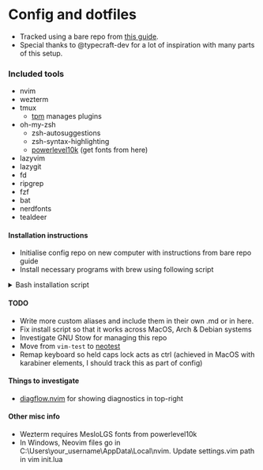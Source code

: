 # Config and dotfiles

- Tracked using a bare repo from [this guide](https://www.atlassian.com/git/tutorials/dotfiles).
- Special thanks to @typecraft-dev for a lot of inspiration with many parts of this setup.

### Included tools

- nvim
- wezterm
- tmux
  - [tpm](https://github.com/tmux-plugins/tpm) manages plugins
- oh-my-zsh
  - zsh-autosuggestions
  - zsh-syntax-highlighting
  - [powerlevel10k](https://github.com/romkatv/powerlevel10k) (get fonts from here)
- lazyvim
- lazygit
- fd
- ripgrep
- fzf
- bat
- nerdfonts
- tealdeer

#### Installation instructions
- Initialise config repo on new computer with instructions from bare repo guide
- Install necessary programs with brew using following script
<details>

<summary> Bash installation script </summary>

#### WARNING: This isn't entirely up to date for all Operating Systems and is currently only tested with MacOS

```bash
#!/bin/bash

# Check if Homebrew is installed
if ! command -v brew &> /dev/null; then
    echo "Homebrew not found. Installing Homebrew..."
    /bin/bash -c "$(curl -fsSL https://raw.githubusercontent.com/Homebrew/install/HEAD/install.sh)"
else
    echo "Homebrew is already installed."
fi

# List of programs to install via Homebrew
programs=("node" "nvm" "neovim" "tmux" "fzf" "bat" "lazygit" "fd" "ripgrep" "tealdeer")

# Install the core programs possible with brew
for program in "${programs[@]}"; do
    if ! brew list "$program" &> /dev/null; then
        echo "Installing $program..."
        brew install "$program"
    else
        echo "$program is already installed."
    fi
done

# List of casks to install via Homebrew
programs=("wezterm")

# Install the core programs
for program in "${programs[@]}"; do
    if ! brew list "$program" &> /dev/null; then
        echo "Installing $program..."
        brew install --cask "$program"
    else
        echo "$program is already installed."
    fi
done


# Install Oh My Zsh if not already installed
if [ ! -d "$HOME/.oh-my-zsh" ]; then
    echo "Installing Oh My Zsh..."
    sh -c "$(curl -fsSL https://raw.githubusercontent.com/ohmyzsh/ohmyzsh/master/tools/install.sh)"
else
    echo "Oh My Zsh is already installed."
fi

# Install zsh plugins: autosuggestions, syntax-highlighting, and powerlevel10k
ZSH_CUSTOM="${ZSH_CUSTOM:-~/.oh-my-zsh/custom}"

# zsh-autosuggestions
if [ ! -d "$ZSH_CUSTOM/plugins/zsh-autosuggestions" ]; then
    echo "Installing zsh-autosuggestions..."
    <!-- git clone https://github.com/zsh-users/zsh-autosuggestions "$ZSH_CUSTOM/plugins/zsh-autosuggestions" -->
    brew install zsh-autosuggestions
else
    echo "zsh-autosuggestions is already installed."
fi

# zsh-syntax-highlighting
if [ ! -d "$ZSH_CUSTOM/plugins/zsh-syntax-highlighting" ]; then
    echo "Installing zsh-syntax-highlighting..."
    # git clone https://github.com/zsh-users/zsh-syntax-highlighting.git "$ZSH_CUSTOM/plugins/zsh-syntax-highlighting"
    brew install zsh-syntax-highlighting
else
    echo "zsh-syntax-highlighting is already installed."
fi

# powerlevel10k theme
if [ ! -d "$ZSH_CUSTOM/themes/powerlevel10k" ]; then
    echo "Installing powerlevel10k..."
    # git clone https://github.com/romkatv/powerlevel10k.git "$ZSH_CUSTOM/themes/powerlevel10k"
    brew install powerlevel10k
else
    echo "powerlevel10k is already installed."
fi

# Install Tmux Plugin Manager (TPM) for tmux
if [ ! -d "$HOME/.tmux/plugins/tpm" ]; then
    echo "Installing Tmux Plugin Manager (TPM)..."
    git clone https://github.com/tmux-plugins/tpm "$HOME/.tmux/plugins/tpm"
else
    echo "Tmux Plugin Manager (TPM) is already installed."
fi

# TODO: Install Nerd Fonts for powerlevel10k
echo "TODO: Include nerd font files and install them here."

# Prompt to apply changes
echo "All tools have been installed. Resourcing .zshrc"
source ~/.zshrc

# Install lazyvim and its dependencies

# Make a backup of current nvim setup
echo "Backing up current nvim setup"
# required backup
mv ~/.config/nvim{,.bak}

# optional but recommended
mv ~/.local/share/nvim{,.bak}
mv ~/.local/state/nvim{,.bak}
mv ~/.cache/nvim{,.bak}

echo "Installing LazyVim setup..."
git clone https://github.com/LazyVim/starter ~/.config/nvim
nvim +LazyInstall +q
rm -rf ~/.config/nvim/.git

# Add config alias back, so can easily access config repo
alias config='/usr/bin/git --git-dir=$HOME/.cfg/ --work-tree=$HOME'

echo "Automated installation complete! You will need to manually download and install the powerlevel10k nerd fonts."
```
</details>

#### TODO

- Write more custom aliases and include them in their own .md or in here.
- Fix install script so that it works across MacOS, Arch & Debian systems
- Investigate GNU Stow for managing this repo
- Move from `vim-test` to [neotest](https://github.com/nvim-neotest/neotest)
- Remap keyboard so held caps lock acts as ctrl (achieved in MacOS with karabiner elements, I should track this as part of config)

#### Things to investigate

- [diagflow.nvim](https://github.com/dgagn/diagflow.nvim) for showing diagnostics in top-right

#### Other misc info

- Wezterm requires MesloLGS fonts from powerlevel10k
- In Windows, Neovim files go in C:\Users\your_username\AppData\Local\nvim. Update settings.vim path in vim init.lua
